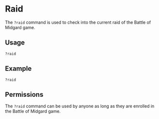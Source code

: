 # Raid

The `?raid` command is used to check into the current raid of the Battle of Midgard game.

## Usage

`?raid`

## Example

`?raid`

## Permissions

The `?raid` command can be used by anyone as long as they are enrolled in the Battle of Midgard game.
